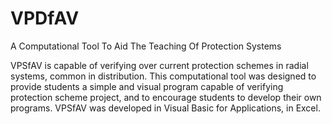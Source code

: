 # VPDfAV
A Computational Tool To Aid The Teaching Of Protection Systems


VPSfAV is capable of verifying over current protection schemes in radial systems, common in distribution. This computational tool was
designed to provide students a simple and visual program capable of verifying protection scheme project, and to encourage students 
to develop their own programs. VPSfAV was developed in Visual Basic for Applications, in Excel.
